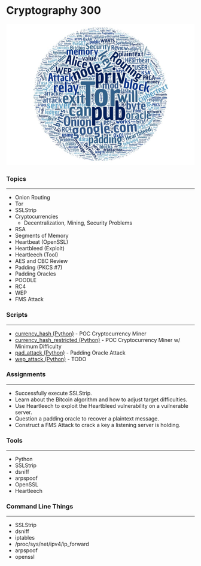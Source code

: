 # Cryptography 300

![alt text](../images/cry300wc.jpg "Aggregated From Lesson Files")


### Topics
------

* Onion Routing
* Tor
* SSLStrip
* Cryptocurrencies
    * Decentralization, Mining, Security Problems
* RSA
* Segments of Memory
* Heartbeat (OpenSSL)
* Heartbleed (Exploit)
* Heartleech (Tool)
* AES and CBC Review
* Padding (PKCS #7)
* Padding Oracles
* POODLE
* RC4
* WEP
* FMS Attack


### Scripts
-----
* [currency_hash (Python)] - POC Cryptocurrency Miner
* [currency_hash_restricted (Python)] - POC Cryptocurrency Miner w/ Minimum Difficulty
* [pad_attack (Python)] - Padding Oracle Attack
* [wep_attack (Python)] - TODO

[currency_hash (Python)]: ./currency_hash
[currency_hash_restricted (Python)]: ./currency_hash_restricted
[pad_attack (Python)]: ./padding_oracle
[wep_attack (Python)]: ./wep_attack

### Assignments
------

* Successfully execute SSLStrip.
* Learn about the Bitcoin algorithm and how to adjust target difficulties.
* Use Heartleech to exploit the Heartbleed vulnerability on a vuilnerable server.
* Question a padding oracle to recover a plaintext message.
* Construct a FMS Attack to crack a key a listening server is holding.


### Tools
------

* Python
* SSLStrip
* dsniff
* arpspoof
* OpenSSL
* Heartleech                


### Command Line Things
------

* SSLStrip
* dsniff
* iptables
* /proc/sys/net/ipv4/ip_forward
* arpspoof
* openssl